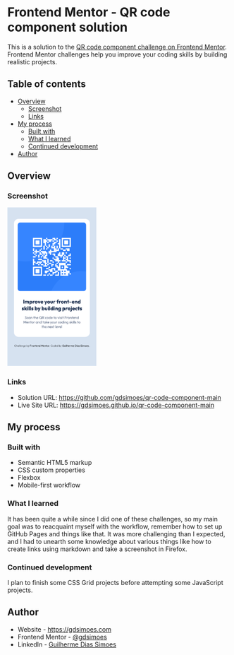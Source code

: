 # Frontend Mentor - QR code component solution

This is a solution to the [QR code component challenge on Frontend Mentor](https://www.frontendmentor.io/challenges/qr-code-component-iux_sIO_H). Frontend Mentor challenges help you improve your coding skills by building realistic projects.

## Table of contents

-   [Overview](#overview)
    -   [Screenshot](#screenshot)
    -   [Links](#links)
-   [My process](#my-process)
    -   [Built with](#built-with)
    -   [What I learned](#what-i-learned)
    -   [Continued development](#continued-development)
-   [Author](#author)

## Overview

### Screenshot

<img src="./screenshot.png" alt="Screenshot of the website" width="40%">

### Links

-   Solution URL: <https://github.com/gdsimoes/qr-code-component-main>
-   Live Site URL: <https://gdsimoes.github.io/qr-code-component-main>

## My process

### Built with

-   Semantic HTML5 markup
-   CSS custom properties
-   Flexbox
-   Mobile-first workflow

### What I learned

It has been quite a while since I did one of these challenges, so my main goal was to reacquaint myself with the workflow, remember how to set up GitHub Pages and things like that. It was more challenging than I expected, and I had to unearth some knowledge about various things like how to create links using markdown and take a screenshot in Firefox.

### Continued development

I plan to finish some CSS Grid projects before attempting some JavaScript projects.

## Author

-   Website - <https://gdsimoes.com>
-   Frontend Mentor - [@gdsimoes](https://www.frontendmentor.io/profile/gdsimoes)
-   LinkedIn - [Guilherme Dias Simoes](https://www.linkedin.com/in/gdsimoes)
